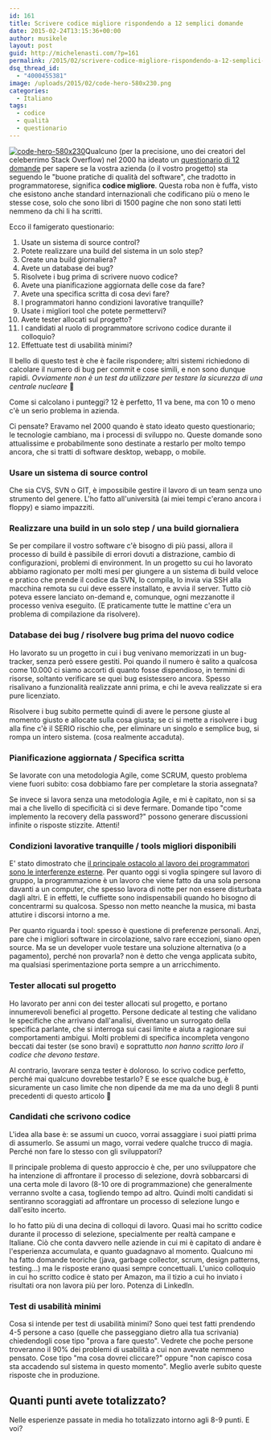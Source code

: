 ```yaml
---
id: 161
title: Scrivere codice migliore rispondendo a 12 semplici domande
date: 2015-02-24T13:15:36+00:00
author: musikele
layout: post
guid: http://michelenasti.com/?p=161
permalink: /2015/02/scrivere-codice-migliore-rispondendo-a-12-semplici-domande/
dsq_thread_id:
  - "4000455381"
image: /uploads/2015/02/code-hero-580x230.png
categories:
  - Italiano
tags:
  - codice
  - qualità
  - questionario
---
```

[<img class=" size-medium wp-image-164 alignleft" src="https://i2.wp.com/michelenasti.com/uploads/2015/02/code-hero-580x230-300x119.png?fit=300%2C119" alt="code-hero-580x230" srcset="https://i1.wp.com/michelenasti.com/uploads/2015/02/code-hero-580x230.png?resize=300%2C119 300w, https://i1.wp.com/michelenasti.com/uploads/2015/02/code-hero-580x230.png?resize=580%2C230 580w" sizes="(max-width: 300px) 100vw, 300px" data-recalc-dims="1" />](https://i1.wp.com/michelenasti.com/uploads/2015/02/code-hero-580x230.png)Qualcuno (per la precisione, uno dei creatori del celeberrimo Stack Overflow) nel 2000 ha ideato un [questionario di 12 domande](http://www.joelonsoftware.com/articles/fog0000000043.html) per sapere se la vostra azienda (o il vostro progetto) sta seguendo le "buone pratiche di qualità del software", che tradotto in programmatorese, significa **codice migliore**. Questa roba non è fuffa, visto che esistono anche standard internazionali che codificano più o meno le stesse cose, solo che sono libri di 1500 pagine che non sono stati letti nemmeno da chi li ha scritti.

Ecco il famigerato questionario:

<!--more-->

  1. Usate un sistema di source control?
  2. Potete realizzare una build del sistema in un solo step?
  3. Create una build giornaliera?
  4. Avete un database dei bug?
  5. Risolvete i bug prima di scrivere nuovo codice?
  6. Avete una pianificazione aggiornata delle cose da fare?
  7. Avete una specifica scritta di cosa devi fare?
  8. I programmatori hanno condizioni lavorative tranquille?
  9. Usate i migliori tool che potete permettervi?
 10. Avete tester allocati sul progetto?
 11. I candidati al ruolo di programmatore scrivono codice durante il colloquio?
 12. Effettuate test di usabilità minimi?

Il bello di questo test è che è facile rispondere; altri sistemi richiedono di calcolare il numero di bug per commit e cose simili, e non sono dunque rapidi. _Ovviamente non è un test da utilizzare per testare la sicurezza di una centrale nucleare_ 🙂

Come si calcolano i punteggi? 12 è perfetto, 11 va bene, ma con 10 o meno c'è un serio problema in azienda.

Ci pensate? Eravamo nel 2000 quando è stato ideato questo questionario; le tecnologie cambiano, ma i processi di sviluppo no. Queste domande sono attualissime e probabilmente sono destinate a restarlo per molto tempo ancora, che si tratti di software desktop, webapp, o mobile.

### Usare un sistema di source control

Che sia CVS, SVN o GIT, è impossibile gestire il lavoro di un team senza uno strumento del genere. L'ho fatto all'università (ai miei tempi c'erano ancora i floppy) e siamo impazziti.

### Realizzare una build in un solo step / una build giornaliera

Se per compilare il vostro software c'è bisogno di più passi, allora il processo di build è passibile di errori dovuti a distrazione, cambio di configurazioni, problemi di environment. In un progetto su cui ho lavorato abbiamo ragionato per molti mesi per giungere a un sistema di build veloce e pratico che prende il codice da SVN, lo compila, lo invia via SSH alla macchina remota su cui deve essere installato, e avvia il server. Tutto ciò poteva essere lanciato on-demand e, comunque, ogni mezzanotte il processo veniva eseguito. (E praticamente tutte le mattine c'era un problema di compilazione da risolvere).

### Database dei bug / risolvere bug prima del nuovo codice

Ho lavorato su un progetto in cui i bug venivano memorizzati in un bug-tracker, senza però essere gestiti. Poi quando il numero è salito a qualcosa come 10.000 ci siamo accorti di quanto fosse dispendioso, in termini di risorse, soltanto verificare se quei bug esistessero ancora. Spesso risalivano a funzionalità realizzate anni prima, e chi le aveva realizzate si era pure licenziato.

Risolvere i bug subito permette quindi di avere le persone giuste al momento giusto e allocate sulla cosa giusta; se ci si mette a risolvere i bug alla fine c'è il SERIO rischio che, per eliminare un singolo e semplice bug, si rompa un intero sistema. (cosa realmente accaduta).

### Pianificazione aggiornata / Specifica scritta

Se lavorate con una metodologia Agile, come SCRUM, questo problema viene fuori subito: cosa dobbiamo fare per completare la storia assegnata?

Se invece si lavora senza una metodologia Agile, e mi è capitato, non si sa mai a che livello di specificità ci si deve fermare. Domande tipo "come implemento la recovery della password?" possono generare discussioni infinite o risposte stizzite. Attenti!

### Condizioni lavorative tranquille / tools migliori disponibili

E' stato dimostrato che [il principale ostacolo al lavoro dei programmatori sono le interferenze esterne](https://www.ironistic.com/the-cost-of-distractions-on-developers/). Per quanto oggi si voglia spingere sul lavoro di gruppo, la programmazione è un lavoro che viene fatto da una sola persona davanti a un computer, che spesso lavora di notte per non essere disturbata dagli altri. E in effetti, le cuffiette sono indispensabili quando ho bisogno di concentrarmi su qualcosa. Spesso non metto neanche la musica, mi basta attutire i discorsi intorno a me.

Per quanto riguarda i tool: spesso è questione di preferenze personali. Anzi, pare che i migliori software in circolazione, salvo rare eccezioni, siano open source. Ma se un developer vuole testare una soluzione alternativa (o a pagamento), perché non provarla? non è detto che venga applicata subito, ma qualsiasi sperimentazione porta sempre a un arricchimento.

### Tester allocati sul progetto

Ho lavorato per anni con dei tester allocati sul progetto, e portano innumerevoli benefici al progetto. Persone dedicate al testing che validano le specifiche che arrivano dall'analisi, diventano un surrogato della specifica parlante, che si interroga sui casi limite e aiuta a ragionare sui comportamenti ambigui. Molti problemi di specifica incompleta vengono beccati dai tester (se sono bravi) e soprattutto _non hanno scritto loro il codice che devono testare_.

Al contrario, lavorare senza tester è doloroso. Io scrivo codice perfetto, perché mai qualcuno dovrebbe testarlo? E se esce qualche bug, è sicuramente un caso limite che non dipende da me ma da uno degli 8 punti precedenti di questo articolo 🙂

### Candidati che scrivono codice

L'idea alla base è: se assumi un cuoco, vorrai assaggiare i suoi piatti prima di assumerlo. Se assumi un mago, vorrai vedere qualche trucco di magia. Perché non fare lo stesso con gli sviluppatori?

Il principale problema di questo approccio è che, per uno sviluppatore che ha intenzione di affrontare il processo di selezione, dovrà sobbarcarsi di una certa mole di lavoro (8-10 ore di programmazione) che generalmente verranno svolte a casa, togliendo tempo ad altro. Quindi molti candidati si sentiranno scoraggiati ad affrontare un processo di selezione lungo e dall'esito incerto.

Io ho fatto più di una decina di colloqui di lavoro. Quasi mai ho scritto codice durante il processo di selezione, specialmente per realtà campane e Italiane. Ciò che conta davvero nelle aziende in cui mi è capitato di andare è l'esperienza accumulata, e quanto guadagnavo al momento. Qualcuno mi ha fatto domande teoriche (java, garbage collector, scrum, design patterns, testing...) ma le risposte erano quasi sempre concettuali. L'unico colloquio in cui ho scritto codice è stato per Amazon, ma il tizio a cui ho inviato i risultati ora non lavora più per loro. Potenza di LinkedIn.

### Test di usabilità minimi

Cosa si intende per test di usabilità minimi? Sono quei test fatti prendendo 4-5 persone a caso (quelle che passeggiano dietro alla tua scrivania) chiedendogli cose tipo "prova a fare questo". Vedrete che poche persone troveranno il 90% dei problemi di usabilità a cui non avevate nemmeno pensato. Cose tipo "ma cosa dovrei cliccare?" oppure "non capisco cosa sta accadendo sul sistema in questo momento". Meglio averle subito queste risposte che in produzione.

## Quanti punti avete totalizzato?

Nelle esperienze passate in media ho totalizzato intorno agli 8-9 punti. E voi?
